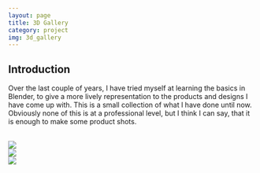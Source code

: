 ```yaml
---
layout: page
title: 3D Gallery
category: project
img: 3d_gallery
---
```


## Introduction

Over the last couple of years, I have tried myself at learning the basics in Blender, to give a more lively representation to the products and designs I have come up with. This is a small collection of what I have done until now. Obviously none of this is at a professional level, but I think I can say, that it is enough to make some product shots.


<br>

<img class="portrait" src="{{ '/assets/img/portfolio/craus.jpg' | absolute_url }}">

<br>

<img src="{{ '/assets/img/portfolio/arri-cloud.jpg' | absolute_url }}">


<br>

<img class="portrait" src="{{ '/assets/img/portfolio/donut_scene.png' | absolute_url }}">

